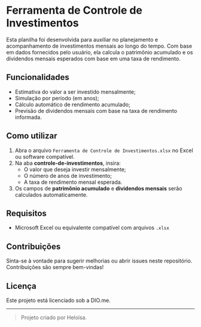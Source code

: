 # Ferramenta de Controle de Investimentos

Esta planilha foi desenvolvida para auxiliar no planejamento e acompanhamento de investimentos mensais ao longo do tempo. Com base em dados fornecidos pelo usuário, ela calcula o patrimônio acumulado e os dividendos mensais esperados com base em uma taxa de rendimento.

## Funcionalidades

- Estimativa do valor a ser investido mensalmente;
- Simulação por período (em anos);
- Cálculo automático de rendimento acumulado;
- Previsão de dividendos mensais com base na taxa de rendimento informada.
## Como utilizar

1. Abra o arquivo `Ferramenta de Controle de Investimentos.xlsx` no Excel ou software compatível.
2. Na aba **controle-de-investimentos**, insira:
   - O valor que deseja investir mensalmente;
   - O número de anos de investimento;
   - A taxa de rendimento mensal esperada.
3. Os campos de **patrimônio acumulado** e **dividendos mensais** serão calculados automaticamente.

## Requisitos

- Microsoft Excel ou equivalente compatível com arquivos `.xlsx`

## Contribuições

Sinta-se à vontade para sugerir melhorias ou abrir issues neste repositório. Contribuições são sempre bem-vindas!

## Licença

Este projeto está licenciado sob a DIO.me.

---

> Projeto criado por Heloísa.
